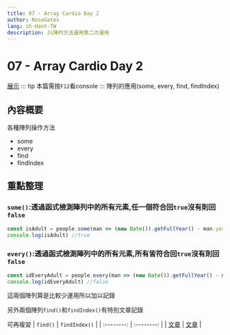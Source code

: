 ```yaml
---
title: 07 - Array Cardio Day 2
author: NoseGates
lang: zh-Hant-TW
description: Js陣列方法運用第二次運用
---
```

# 07 - Array Cardio Day 2
[展示](https://connectshark.github.io/JavaScript30/07%20-%20Array%20Cardio%20Day%202/index-Chambers.html)
::: tip
本篇需按`F12`看console
:::
陣列的應用(some, every, find, findIndex)
## 內容概要
各種陣列操作方法
* some
* every
* find
* findIndex
## 重點整理
### `some()`:透過函式檢測陣列中的所有元素,任一個符合回`true`沒有則回`false`
``` javascript
const isAdult = people.some(man => (new Date()).getFullYear() - man.year >= 19)
console.log(isAdult) //true
```
### `every()`:透過函式檢測陣列中的所有元素,所有皆符合回`true`沒有則回`false`
``` javascript
const idEveryAdult = people.every(man => (new Date()).getFullYear() - man.year >= 19)
console.log(idEveryAdult) //false
```
這兩個陣列算是比較少運用所以加以記錄

另外兩個陣列`find()`和`findIndex()`有特別文章記錄

可再複習
| `find()` | `findIndex()` |
| :--------: | :--------: |
| [文章](/teach/arrayfind) | [文章](/teach/arrayfindIndex) |